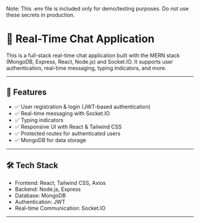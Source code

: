 Note: This .env file is included only for demo/testing purposes. Do not use these secrets in production.


# 💬 Real-Time Chat Application

This is a full-stack real-time chat application built with the MERN stack (MongoDB, Express, React, Node.js) and Socket.IO. It supports user authentication, real-time messaging, typing indicators, and more.

---

## 🚀 Features

- ✅ User registration & login (JWT-based authentication)
- ✅ Real-time messaging with Socket.IO
- ✅ Typing indicators
- ✅ Responsive UI with React & Tailwind CSS
- ✅ Protected routes for authenticated users
- ✅ MongoDB for data storage

---

## 🛠️ Tech Stack

- Frontend: React, Tailwind CSS, Axios
- Backend: Node.js, Express
- Database: MongoDB
- Authentication: JWT
- Real-time Communication: Socket.IO

---


